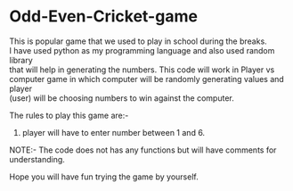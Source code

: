 # Odd-Even-Cricket-game    
This is popular game that we used to play in school during the breaks.    
I have used python as my programming language and also used random library   
that will help in generating the numbers. This code will work in Player vs  
computer game in which computer will be randomly generating values and player   
(user) will be choosing numbers to win against the computer.    
     
The rules to play this game are:-   
1) player will have to enter number between 1 and 6.    
      
NOTE:- The code does not has any functions but will have comments for understanding.    
      
Hope you will have fun trying the game by yourself.    

